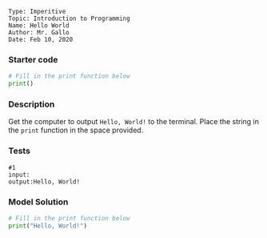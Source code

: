 ```
Type: Imperitive
Topic: Introduction to Programming
Name: Hello World
Author: Mr. Gallo
Date: Feb 10, 2020
```


### Starter code
```python
# Fill in the print function below
print()
```



### Description
Get the computer to output `Hello, World!` to the terminal. Place the string in the `print` function in the space provided.


### Tests
```
#1
input:
output:Hello, World!
```


### Model Solution
```python
# Fill in the print function below
print("Hello, World!")
```
